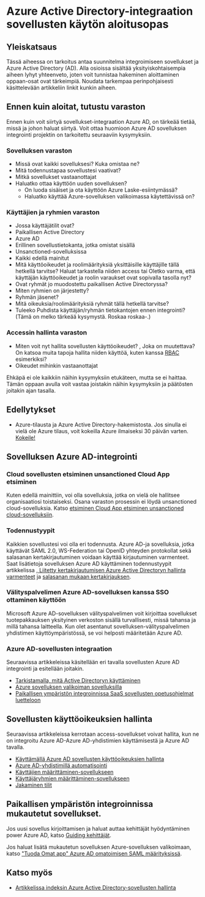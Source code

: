 <properties
   pageTitle="Azure Active Directory-integraation sovellusten käytön aloitusopas |  Microsoft Azure"
   description="Tämä artikkeli koskee hakeminen aloittaminen opas Azure Active Directory (AD) integraation paikallisen sovellukset ja cloud sovellukset."
   services="active-directory"
   documentationCenter=""
   authors="ihenkel"
   manager="femila"
   editor=""/>

   <tags
      ms.service="active-directory"
      ms.devlang="na"
      ms.topic="article"
      ms.tgt_pltfrm="na"
      ms.workload="identity"
      ms.date="02/09/2016"
      ms.author="inhenk"/>

# <a name="integrating-azure-active-directory-with-applications-getting-started-guide"></a>Azure Active Directory-integraation sovellusten käytön aloitusopas
## <a name="overview"></a>Yleiskatsaus
Tässä aiheessa on tarkoitus antaa suunnitelma integroimiseen sovellukset ja Azure Active Directory (AD). Alla osioissa sisältää yksityiskohtaisempia aiheen lyhyt yhteenveto, joten voit tunnistaa hakeminen aloittaminen oppaan-osat ovat tärkeimpiä.  Noudata tarkempaa perinpohjaisesti käsittelevään artikkeliin linkit kunkin aiheen.

## <a name="before-you-begin-take-inventory"></a>Ennen kuin aloitat, tutustu varaston
Ennen kuin voit siirtyä sovellukset-integraation Azure AD, on tärkeää tietää, missä ja johon haluat siirtyä.  Voit ottaa huomioon Azure AD sovelluksen integrointi projektin on tarkoitettu seuraaviin kysymyksiin.

### <a name="application-inventory"></a>Sovelluksen varaston
- Missä ovat kaikki sovelluksesi? Kuka omistaa ne?
- Mitä todennustapaa sovellustesi vaativat?
- Mitkä sovellukset vastaanottajat
- Haluatko ottaa käyttöön uuden sovelluksen?
  - On luoda sisäiset ja ota käyttöön Azure Laske-esiintymässä?
  - Haluatko käyttää Azure-sovelluksen valikoimassa käytettävissä on?

### <a name="user-and-group-inventory"></a>Käyttäjien ja ryhmien varaston
- Jossa käyttäjätilit ovat?
 - Paikallisen Active Directory
 - Azure AD
 - Erillinen sovellustietokanta, jotka omistat sisällä
 - Unsanctioned-sovelluksissa
 - Kaikki edellä mainitut
- Mitä käyttöoikeudet ja roolimäärityksiä yksittäisille käyttäjille tällä hetkellä tarvitse? Haluat tarkastella niiden access tai Oletko varma, että käyttäjän käyttöoikeudet ja roolin varaukset ovat sopivalla tasolla nyt?
- Ovat ryhmät jo muodostettu paikallisen Active Directoryssa?
 - Miten ryhmien on järjestetty?
 - Ryhmän jäsenet?
 - Mitä oikeuksia/roolimäärityksiä ryhmät tällä hetkellä tarvitse?
- Tuleeko Puhdista käyttäjän/ryhmän tietokantojen ennen integrointi?  (Tämä on melko tärkeää kysymystä. Roskaa roskaa-.)

### <a name="access-management-inventory"></a>Accessin hallinta varaston
- Miten voit nyt hallita sovellusten käyttöoikeudet? , Joka on muutettava?  On katsoa muita tapoja hallita niiden käyttöä, kuten kanssa [RBAC](role-based-access-control-configure.md) esimerkiksi?
- Oikeudet mihinkin vastaanottajat

Ehkäpä ei ole kaikkiin näihin kysymyksiin etukäteen, mutta se ei haittaa.  Tämän oppaan avulla voit vastaa joistakin näihin kysymyksiin ja päätösten joitakin ajan tasalla.

## <a name="prerequisites"></a>Edellytykset
- Azure-tilausta ja Azure Active Directory-hakemistosta.  Jos sinulla ei vielä ole Azure tilaus, voit kokeilla Azure ilmaiseksi 30 päivän varten. [Kokeile!](https://azure.microsoft.com/trial/get-started-active-directory/)

## <a name="application-integration-with-azure-ad"></a>Sovelluksen Azure AD-integrointi
### <a name="finding-unsanctioned-cloud-applications-with-cloud-app-discovery"></a>Cloud sovellusten etsiminen unsanctioned Cloud App etsiminen
Kuten edellä mainittiin, voi olla sovelluksia, jotka on vielä ole hallitsee organisaatiosi toistaiseksi.  Osana varaston prosessin ei löydä unsanctioned cloud-sovelluksia. Katso [etsiminen Cloud App etsiminen unsanctioned cloud-sovelluksiin](active-directory-cloudappdiscovery-whatis.md).

### <a name="authentication-types"></a>Todennustyypit
Kaikkien sovellustesi voi olla eri todennusta. Azure AD-ja sovelluksia, jotka käyttävät SAML 2.0, WS-Federation tai OpenID yhteyden protokollat sekä salasanan kertakirjautuminen voidaan käyttää kirjautuminen varmenteet. Saat lisätietoja sovelluksen Azure AD käyttäminen todennustyypit artikkelissa [, Liitetty kertakirjautumisen Azure Active Directoryn hallinta varmenteet](active-directory-sso-certs.md) ja [salasanan mukaan kertakirjauksen](active-directory-appssoaccess-whatis.md).

### <a name="enabling-sso-with-azure-ad-app-proxy"></a>Välityspalvelimen Azure AD-sovelluksen kanssa SSO ottaminen käyttöön
Microsoft Azure AD-sovelluksen välityspalvelimen voit kirjoittaa sovellukset tuotepakkauksen yksityinen verkoston sisällä turvallisesti, missä tahansa ja millä tahansa laitteella. Kun olet asentanut sovelluksen-välityspalvelimen yhdistimen käyttöympäristössä, se voi helposti määritetään Azure AD.

### <a name="integrating-applications-with-azure-ad"></a>Azure AD-sovellusten integraation
Seuraavissa artikkeleissa käsitellään eri tavalla sovellusten Azure AD integrointi ja esitellään joitakin.

- [Tarkistamalla, mitä Active Directoryn käyttäminen](active-directory-administer.md)
- [Azure sovelluksen valikoiman sovelluksilla](active-directory-appssoaccess-whatis.md)
- [Paikallisen ympäristön integroinnissa SaaS sovellusten opetusohjelmat luetteloon](active-directory-saas-tutorial-list.md)

## <a name="managing-access-to-applications"></a>Sovellusten käyttöoikeuksien hallinta
Seuraavissa artikkeleissa kerrotaan access-sovellukset voivat hallita, kun ne on integroitu Azure AD-Azure AD-yhdistimien käyttämisestä ja Azure AD tavalla.

- [Käyttämällä Azure AD sovellusten käyttöoikeuksien hallinta](active-directory-managing-access-to-apps.md)
- [Azure AD-yhdistimillä automatisointi](active-directory-saas-app-provisioning.md)
- [Käyttäjien määrittäminen-sovellukseen](active-directory-applications-guiding-developers-assigning-users.md)
- [Käyttäjäryhmien määrittäminen-sovellukseen](active-directory-applications-guiding-developers-assigning-groups.md)
- [Jakaminen tilit](active-directory-sharing-accounts.md)

## <a name="integrating-custom-applications"></a>Paikallisen ympäristön integroinnissa mukautetut sovellukset.
Jos uusi sovellus kirjoittamisen ja haluat auttaa kehittäjät hyödyntäminen power Azure AD, katso [Guiding kehittäjät](active-directory-applications-guiding-developers-for-lob-applications.md).

Jos haluat lisätä mukautetun sovelluksen Azure-sovelluksen valikoimaan, katso ["Tuoda Omat app" Azure AD omatoimisen SAML määrityksissä](http://blogs.technet.com/b/ad/archive/2015/06/17/bring-your-own-app-with-azure-ad-self-service-saml-configuration-gt-now-in-preview.aspx).

## <a name="see-also"></a>Katso myös

- [Artikkelissa indeksin Azure Active Directory-sovellusten hallinta](active-directory-apps-index.md)

